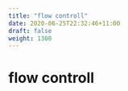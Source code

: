 ```yaml
---
title: "flow controll"
date: 2020-06-25T22:32:46+11:00
draft: false
weight: 1300
---
```


# flow controll
